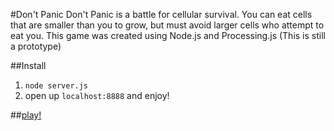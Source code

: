 #Don't Panic
Don't Panic is a battle for cellular survival. You can eat cells that are smaller than you to grow, but must avoid larger cells who attempt to eat you. This game was created using Node.js and Processing.js (This is still a prototype)

##Install
1. `node server.js`
2. open up `localhost:8888` and enjoy!



##[play!](http://panic.jit.su)